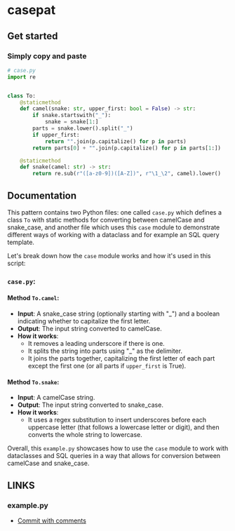 # casepat

## Get started

### Simply copy and paste

```python
# case.py
import re


class To:
    @staticmethod
    def camel(snake: str, upper_first: bool = False) -> str:
        if snake.startswith("_"):
            snake = snake[1:]
        parts = snake.lower().split("_")
        if upper_first:
            return "".join(p.capitalize() for p in parts)
        return parts[0] + "".join(p.capitalize() for p in parts[1:])

    @staticmethod
    def snake(camel: str) -> str:
        return re.sub(r"([a-z0-9])([A-Z])", r"\1_\2", camel).lower()
```

## Documentation

This pattern contains two Python files: one called `case.py` which defines a class `To` with static methods for converting between camelCase and snake_case, and another file which uses this `case` module to demonstrate different ways of working with a dataclass and for example an SQL query template.

Let's break down how the `case` module works and how it's used in this script:

### `case.py`:

#### Method `To.camel`:

- **Input**: A snake_case string (optionally starting with "_") and a boolean indicating whether to capitalize the first letter.
- **Output**: The input string converted to camelCase.
- **How it works**: 
  - It removes a leading underscore if there is one.
  - It splits the string into parts using "_" as the delimiter.
  - It joins the parts together, capitalizing the first letter of each part except the first one (or all parts if `upper_first` is True).

#### Method `To.snake`:

- **Input**: A camelCase string.
- **Output**: The input string converted to snake_case.
- **How it works**: 
  - It uses a regex substitution to insert underscores before each uppercase letter (that follows a lowercase letter or digit), and then converts the whole string to lowercase.


Overall, this `example.py` showcases how to use the `case` module to work with dataclasses and SQL queries in a way that allows for conversion between camelCase and snake_case.

## 

## LINKS

### example.py

- [Commit with comments](https://github.com/eugen-hoppe/pattern/blob/25e7df01c6fe158a11ef6375ec9ef2c8ee165cca/v3/casepat/example.py)
